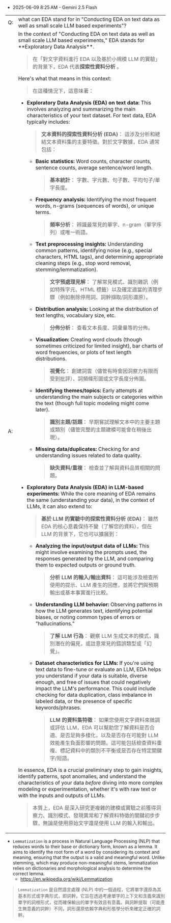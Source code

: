 - 2025-06-09 8:25 AM - Gemini 2.5 Flash

<table><tr><td>Q:</td><td>
<!-- add your Prompt bellow-->
what can EDA stand for in "Conducting EDA on text data as well as small scale LLM based experiments"?
</td></tr><tr><td>A:</td><td>
<!-- add Chatbot Response bellow-->
In the context of "Conducting EDA on text data as well as small scale LLM based experiments," EDA stands for **Exploratory Data Analysis**.

> 在「對文字資料進行 EDA 以及基於小規模 LLM 的實驗」的背景下，EDA 代表**探索性資料分析** 。

Here's what that means in this context:

> 在這種情況下，這意味著：

* **Exploratory Data Analysis (EDA) on text data:** This involves analyzing and summarizing the main characteristics of your text dataset. For text data, EDA typically includes: 
  > **文本資料的探索性資料分析 (EDA)**： 這涉及分析和總結文本資料集的主要特徵。對於文字數據，EDA 通常包括：

    * **Basic statistics:** Word counts, character counts, sentence counts, average sentence/word length.
      > **基本統計**： 字數、字元數、句子數、平均句子/單字長度。
    * **Frequency analysis:** Identifying the most frequent words, n-grams (sequences of words), or unique terms.
      > **頻率分析**： 辨識最常見的單字、n-gram（單字序列）或唯一術語。
    * **Text preprocessing insights:** Understanding common patterns, identifying noise (e.g., special characters, HTML tags), and determining appropriate cleaning steps (e.g., stop word removal, stemming/lemmatization).
      > **文字預處理見解**： 了解常見模式、識別雜訊（例如特殊字元、HTML 標籤）以及確定適當的清理步驟（例如刪除停用詞、詞幹擷取/詞形還原）。
    * **Distribution analysis:** Looking at the distribution of text lengths, vocabulary size, etc.
      > **分佈分析**： 查看文本長度、詞彙量等的分佈。
    * **Visualization:** Creating word clouds (though sometimes criticized for limited insight), bar charts of word frequencies, or plots of text length distributions.
      > **視覺化**： 創建詞雲（儘管有時會因洞察力有限而受到批評）、詞頻條形圖或文字長度分佈圖。
    * **Identifying themes/topics:** Early attempts at understanding the main subjects or categories within the text (though full topic modeling might come later).
      > **識別主題/話題**： 早期嘗試理解文本中的主要主題或類別（儘管完整的主題建模可能會在稍後出現）。
    * **Missing data/duplicates:** Checking for and understanding issues related to data quality.
      > **缺失資料/重複**： 檢查並了解與資料品質相關的問題。

* **Exploratory Data Analysis (EDA) in LLM-based experiments:** While the core meaning of EDA remains the same (understanding your data), in the context of LLMs, it can also extend to:
  > **基於 LLM 的實驗中的探索性資料分析 (EDA)**： 雖然 EDA 的核心意義保持不變（了解您的資料），但在 LLM 的背景下，它也可以擴展到：
    * **Analyzing the input/output data of LLMs:** This might involve examining the prompts used, the responses generated by the LLM, and comparing them to expected outputs or ground truth.
      > **分析 LLM 的輸入/輸出資料**： 這可能涉及檢查所使用的提示、LLM 產生的回應，並將它們與預期輸出或基本事實進行比較。
    * **Understanding LLM behavior:** Observing patterns in how the LLM generates text, identifying potential biases, or noting common types of errors or "hallucinations."
      > **了解 LLM 行為**： 觀察 LLM 生成文本的模式，識別潛在的偏見，或註意常見的錯誤類型或「幻覺」。
    * **Dataset characteristics for LLMs:** If you're using text data to fine-tune or evaluate an LLM, EDA helps you understand if your data is suitable, diverse enough, and free of issues that could negatively impact the LLM's performance. This could include checking for data duplication, class imbalance in labeled data, or the presence of specific keywords/phrases.
      > **LLM 的資料集特徵**： 如果您使用文字資料來微調或評估 LLM，EDA 可以幫助您了解資料是否合適、是否足夠多樣化，以及是否存在可能對 LLM 效能產生負面影響的問題。這可能包括檢查資料重複、標記資料中的類別不平衡或是否存在特定關鍵字/短語。

In essence, EDA is a crucial preliminary step to gain insights, identify patterns, spot anomalies, and understand the characteristics of your data *before* diving into more complex modeling or experimentation, whether it's with raw text or with the inputs and outputs of LLMs.

> 本質上，EDA 是深入研究更複雜的建模或實驗之前獲得洞察力、識別模式、發現異常和了解資料特徵的關鍵初步步驟，無論是使用原始文字還是使用 LLM 的輸入和輸出。

</td></tr></table>

* `Lemmatization` is a process in Natural Language Processing (NLP) that reduces words to their base or dictionary form, known as a lemma. It aims to identify the root form of a word by considering its context and meaning, ensuring that the output is a valid and meaningful word. Unlike stemming, which may produce non-meaningful stems, lemmatization relies on dictionaries and morphological analysis to determine the correct lemma. 
  - https://en.wikipedia.org/wiki/Lemmatization

> `Lemmatization` 是自然語言處理 (NLP) 中的一個過程，它將單字還原為其基本形式或字典形式，即詞幹。它旨在透過考慮單字的上下文和含義來識別單字的詞根形式，從而確保輸出的單字有效且有意義。與詞幹提取（可能產生無意義的詞幹）不同，詞形還原依賴字典和形態學分析來確定正確的詞幹。
